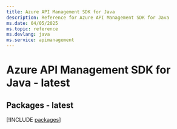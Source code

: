 ```yaml
---
title: Azure API Management SDK for Java
description: Reference for Azure API Management SDK for Java
ms.date: 04/05/2025
ms.topic: reference
ms.devlang: java
ms.service: apimanagement
---
```

# Azure API Management SDK for Java - latest
## Packages - latest
[!INCLUDE [packages](api-management-index.md)]